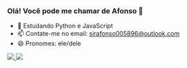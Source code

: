 ### Olá! Você pode me chamar de Afonso 👋

- 🌱 Estudando Python e JavaScript
- 📫 Contate-me no email: sirafonso005896@outlook.com
- 😄 Pronomes: ele/dele


<a href="https://github.com/senhorafonso">
  <img align="justify" src="https://github-readme-stats.vercel.app/api?username=SenhorAfonso&show_icons=true&theme=radical" />
</a>
<a href="https://github.com/senhorafonso">
  <img align="justify" src="https://github-readme-stats.vercel.app/api/top-langs/?username=SenhorAfonso&size_weight=0.5&count_weight=0.5&layout=compact&theme=radical" />
</a>

<!--
[![Pedro Afonso's GitHub stats-Dark](https://github-readme-stats.vercel.app/api?username=SenhorAfonso&show_icons=true&theme=radical)](https://github.com/senhorafonso/github-readme-stats#gh-dark-mode-only&count-private=true)
[![Pedro Afonso's GitHub stats-Light](https://github-readme-stats.vercel.app/api?username=SenhorAfonso&show_icons=true&theme=gruvbox_light)](https://github.com/senhorafonso/github-readme-stats#gh-light-mode-only&count-private=true)

[![Top Langs](https://github-readme-stats.vercel.app/api/top-langs/?username=anuraghazra&size_weight=0.5&count_weight=0.5&layout=compact)](https://github.com/anuraghazra/github-readme-stats)
-->
